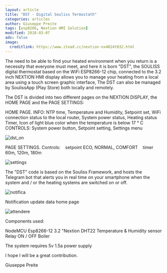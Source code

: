```yaml
---
layout: article
title: "DST - Digital Souliss Termostath"
categories: articles
author: Giuseppe Preite
tags: [esp8266, Nextion HMI Solution]
modified: 2018-03-07
ads: false  
image:
  creditlink: https://www.itead.cc/nextion-nx4024t032.html
---
```


The need to be able to find your heated environment when you return is a necessity that everyone must meet, and here it is born
"DST", the SOULISS digital thermostat based on the WiFi ESP8266-12 chip, connected to the 3.2 inch NEXTION HMI display
allows you to manage your heating from a local area using a touch screen graphic interface,
The DST can also be managed by SoulissApp (Play Store) both locally and remotely.

The DST is divided into two different pages on the NEXTION DISPLAY, the HOME PAGE and the PAGE SETTINGS:

HOME PAGE.
INFO:
NTP time, Temperature and Humidity, Setpoint set, WiFi connection status to the local router, System power status, Heating status
Timer, Icon of light blue color when the temperature is below 17 ° C
   
CONTROLS: 
System power button, Setpoint setting, Settings menu
     
   ![dst_on](https://user-images.githubusercontent.com/15862510/37124094-2dcf81ae-2267-11e8-8a18-969e3a757ac1.png)
     
PAGE SETTINGS.
Controls:
   setpoint ECO, NORMAL, COMFORT
   timer 60m, 120m, 180m
   
   ![settings](https://user-images.githubusercontent.com/15862510/37124109-3a4c73ec-2267-11e8-8906-9d1858fd9553.png)
   
The "DST" code is based on the Souliss Framework, and hosts the Telegram bot that alerts you in real time on your smartphone when
the system and / or the heating systems are switched on or off.

![notifica](https://user-images.githubusercontent.com/15862510/37124117-413d72d2-2267-11e8-91ae-8ce27f20894a.png)

Notification update data home page

![attendere](https://user-images.githubusercontent.com/15862510/37124112-3e26997a-2267-11e8-9e7b-e48412001e94.png)

Components used:

NodeMCU Esp8266-12
3.2 "Nextion
DHT22 Temperature & Humidity sensor
Relay ON / OFF Boiler

The system requires 5v 1.5a power supply

I hope I will be a great contribution.

Giuseppe Preite
